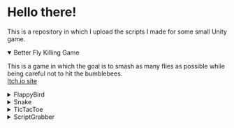 <h1>Hello there!</h1>
<p>This is a repository in which I upload the scripts I made for some small Unity game.</p>

<details open>
  <summary>Better Fly Killing Game</summary>
  <p>This is a game in which the goal is to smash as many flies as possible while being careful not to hit the bumblebees. <br> <a href="https://theredcoder404.itch.io/better-fly-whacking-game">Itch.io site</a></p>
</details>

<details>
  <summary>FlappyBird</summary>
  <p>This is my own little Flappy birds clone.</p>
</details>

<details>
  <summary>Snake</summary>
  <p>This is my own little Snake clone. It has a simple look but is finished.</p>
</details>

<details>
  <summary>TicTacToe</summary>
  <p>This is a little TicTacToe game which I made <i>against</i> a friend of mine. In the end we just made them and looked at the different approaches.</p>
</details>

<details>
  <summary>ScriptGrabber</summary>
  <p>This is a little program I made to easily copy the .cs files from the Unity projects to this directory.</p>
</details>
